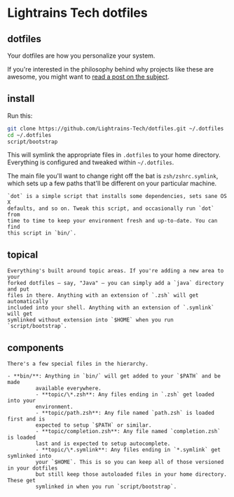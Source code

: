# Lightrains Tech dotfiles

## dotfiles

Your dotfiles are how you personalize your system.

If you're interested in the philosophy behind why projects like these are
awesome, you might want to [read a post on the
subject](http://zachholman.com/2010/08/dotfiles-are-meant-to-be-forked/).

## install

Run this:

```sh
git clone https://github.com/Lightrains-Tech/dotfiles.git ~/.dotfiles
cd ~/.dotfiles
script/bootstrap
```

This will symlink the appropriate files in `.dotfiles` to your home directory.
Everything is configured and tweaked within `~/.dotfiles`.

The main file you'll want to change right off the bat is `zsh/zshrc.symlink`,
    which sets up a few paths that'll be different on your particular machine.

    `dot` is a simple script that installs some dependencies, sets sane OS X
    defaults, and so on. Tweak this script, and occasionally run `dot` from
    time to time to keep your environment fresh and up-to-date. You can find
    this script in `bin/`.

## topical

    Everything's built around topic areas. If you're adding a new area to your
    forked dotfiles — say, "Java" — you can simply add a `java` directory and put
    files in there. Anything with an extension of `.zsh` will get automatically
    included into your shell. Anything with an extension of `.symlink` will get
    symlinked without extension into `$HOME` when you run `script/bootstrap`.

## components

    There's a few special files in the hierarchy.

    - **bin/**: Anything in `bin/` will get added to your `$PATH` and be made
             available everywhere.
             - **topic/\*.zsh**: Any files ending in `.zsh` get loaded into your
             environment.
             - **topic/path.zsh**: Any file named `path.zsh` is loaded first and is
             expected to setup `$PATH` or similar.
             - **topic/completion.zsh**: Any file named `completion.zsh` is loaded
             last and is expected to setup autocomplete.
             - **topic/\*.symlink**: Any files ending in `*.symlink` get symlinked into
             your `$HOME`. This is so you can keep all of those versioned in your dotfiles
             but still keep those autoloaded files in your home directory. These get
             symlinked in when you run `script/bootstrap`.
